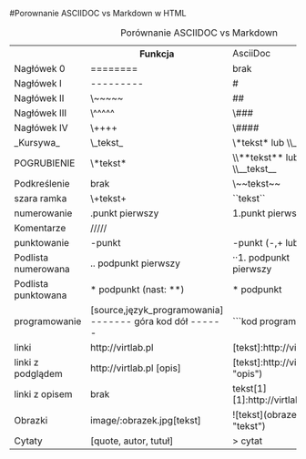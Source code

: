 #Porownanie ASCIIDOC vs Markdown w HTML

<table summary="porownanie_w_HTML">
<caption>Porównanie ASCIIDOC vs Markdown</caption>
<tr><td><th>Funkcja<td>AsciiDoc<td>Markdown
<tr><td>Nagłówek 0<td> ========<td> brak 
<tr><td>Nagłówek I<td> ---------<td> # 
<tr><td>Nagłówek II<td> \~~~~~<td> ##
<tr><td>Nagłówek III<td> \^^^^^<td> \###
<tr><td>Nagłówek IV<td> \++++<td> \####
<tr><td>_Kursywa_<td> \_tekst_<td> \*tekst* lub \\_tekst_ 
<tr><td>POGRUBIENIE<td> \*tekst*<td>\\**tekst** lub \\__tekst__ 
<tr><td>Podkreślenie<td> brak<td> \~~tekst~~ 
<tr><td>szara ramka<td> \+tekst+<td> ``tekst``
<tr><td>numerowanie<td> .punkt pierwszy<td> 1.punkt pierwszy
<tr><td>Komentarze<td> /////<td> <!-- komentarz -->           
<tr><td>punktowanie<td> -punkt<td> -punkt (-,+ lub *)
<tr><td>Podlista numerowana<td> .. podpunkt pierwszy<td> ··1. podpunkt pierwszy         
<tr><td>Podlista punktowana<td>  * podpunkt (nast: **)<td> * podpunkt                     
<tr><td>programowanie<td> [source,język_programowania] ------- góra kod dół ------<td>  ```kod programu```
<tr><td>linki<td> http://virtlab.pl<td> [tekst]:http://virtlab.pl)
<tr><td>linki z podglądem<td> http://virtlab.pl [opis]<td> [tekst]:http://virtlab.pl "opis")
<tr><td>linki z opisem<td> brak<td> tekst[1] [1]:http://virtlab.pl 
<tr><td>Obrazki<td> image/:obrazek.jpg[tekst]<td> ![tekst](obrazek.jpg "tekst")  
<tr><td>Cytaty<td> [quote, autor, tutuł]<td> > cytat
</table>